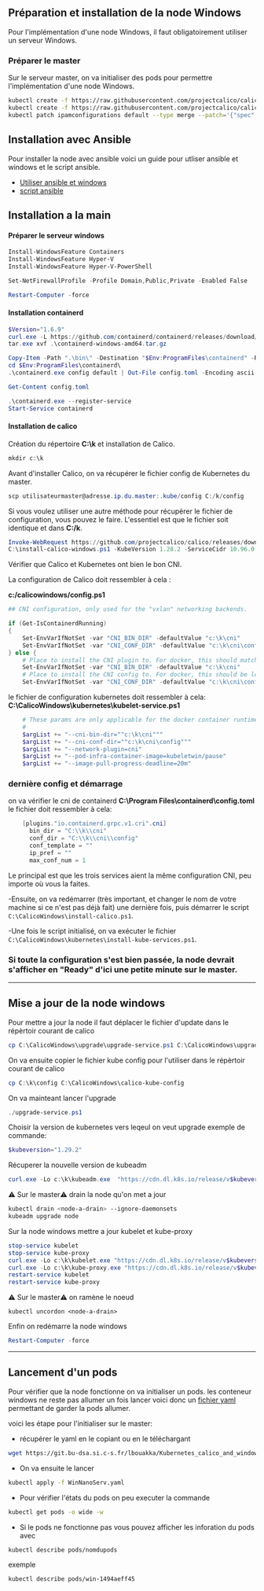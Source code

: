 ## Préparation et installation de la node Windows

Pour l'implémentation d'une node Windows, il faut obligatoirement utiliser un serveur Windows.

### Préparer le master

Sur le serveur master, on va initialiser des pods pour permettre l'implémentation d'une node Windows. 
```bash
kubectl create -f https://raw.githubusercontent.com/projectcalico/calico/v3.24.4/manifests/tigera-operator.yaml
kubectl create -f https://raw.githubusercontent.com/projectcalico/calico/v3.24.4/manifests/custom-resources.yaml
kubectl patch ipamconfigurations default --type merge --patch='{"spec": {"strictAffinity": true}}'kubectl patch installation default --type=merge -p '{"spec": {"calicoNetwork": {"bgp": "Disabled"}}}'
```
## Installation avec Ansible

Pour installer la node avec ansible voici un guide pour utliser ansible et windows et le script ansible. 
- [Utiliser ansible et windows](https://git.bu-dsa.si.c-s.fr/lbouakka/Kubernetes_calico_and_windows_node/src/branch/main/windows-node/UseAnsible.md)
- [script ansible](https://git.bu-dsa.si.c-s.fr/lbouakka/Kubernetes_calico_and_windows_node/src/branch/main/windows-node/autoconfigwindowsnode.yml)




## Installation a la main

#### Préparer le serveur windows
```powershell
Install-WindowsFeature Containers
Install-WindowsFeature Hyper-V
Install-WindowsFeature Hyper-V-PowerShell

Set-NetFirewallProfile -Profile Domain,Public,Private -Enabled False

Restart-Computer -force
```
#### Installation containerd
```Powershell
$Version="1.6.9"
curl.exe -L https://github.com/containerd/containerd/releases/download/v$Version/containerd-$Version-windows-amd64.tar.gz -o containerd-windows-amd64.tar.gz
tar.exe xvf .\containerd-windows-amd64.tar.gz

Copy-Item -Path ".\bin\" -Destination "$Env:ProgramFiles\containerd" -Recurse -Force
cd $Env:ProgramFiles\containerd\
.\containerd.exe config default | Out-File config.toml -Encoding ascii

Get-Content config.toml

.\containerd.exe --register-service
Start-Service containerd
```

#### Installation de calico

Création du répertoire **C:\k** et installation de Calico.
```Powershell
mkdir c:\k
```

Avant d'installer Calico, on va récupérer le fichier config de Kubernetes du master.
```Powershell
scp utilisateurmaster@adresse.ip.du.master:.kube/config C:/k/config
```

Si vous voulez utiliser une autre méthode pour récupérer le fichier de configuration, vous pouvez le faire. L'essentiel est que le fichier soit identique et dans **C:/k**.
```powershell
Invoke-WebRequest https://github.com/projectcalico/calico/releases/download/v3.27.2/install-calico-windows.ps1 -OutFile c:\install-calico-windows.ps1
C:\install-calico-windows.ps1 -KubeVersion 1.28.2 -ServiceCidr 10.96.0.0/12 -DNSServerIPs 10.96.0.10
```

Vérifier que Calico et Kubernetes ont bien le bon CNI.

La configuration de Calico doit ressembler à cela :

**c:/calicowindows/config.ps1**
```powershell
## CNI configuration, only used for the "vxlan" networking backends.

if (Get-IsContainerdRunning)
{
    Set-EnvVarIfNotSet -var "CNI_BIN_DIR" -defaultValue "c:\k\cni"
    Set-EnvVarIfNotSet -var "CNI_CONF_DIR" -defaultValue "c:\k\cni\config"
} else {
    # Place to install the CNI plugin to. For docker, this should match kubelet's --cni-bin-dir.
    Set-EnvVarIfNotSet -var "CNI_BIN_DIR" -defaultValue "c:\k\cni"
    # Place to install the CNI config to. For docker, this should be located in kubelet's --cni-conf-dir.
    Set-EnvVarIfNotSet -var "CNI_CONF_DIR" -defaultValue "c:\k\cni\config"
```

le fichier de configuration kubernetes doit ressembler à cela:
**C:\CalicoWindows\kubernetes\kubelet-service.ps1**
```powershell
    # These params are only applicable for the docker container runtime.
    #
    $argList += "--cni-bin-dir=""c:\k\cni"""
    $argList += "--cni-conf-dir=""c:\k\cni\config"""
    $argList += "--network-plugin=cni"
    $argList += "--pod-infra-container-image=kubeletwin/pause"
    $argList += "--image-pull-progress-deadline=20m"
```

### dernière config et démarrage

on va vérifier le cni de containerd **C:\Program Files\containerd\config.toml**
le fichier doit ressembler à cela:
```powershell
    [plugins."io.containerd.grpc.v1.cri".cni]
      bin_dir = "C:\\k\\cni"
      conf_dir = "C:\\k\\cni\\config"
      conf_template = ""
      ip_pref = ""
      max_conf_num = 1
```

Le principal est que les trois services aient la même configuration CNI, peu importe où vous la faites.

-Ensuite, on va redémarrer (très important, et changer le nom de votre machine si ce n'est pas déjà fait) une dernière fois, puis démarrer le script ```C:\CalicoWindows\install-calico.ps1```.

-Une fois le script initialisé, on va exécuter le fichier ```C:\CalicoWindows\kubernetes\install-kube-services.ps1```.

### **Si toute la configuration s'est bien passée, la node devrait s'afficher en "Ready" d'ici une petite minute sur le master.**

-------------------------------------------------------------------------------------------------------------

## Mise a jour de la node windows

Pour mettre a jour la node il faut déplacer le fichier d'update dans le répèrtoir courant de calico
```powershell
cp C:\CalicoWindows\upgrade\upgrade-service.ps1 C:\CalicoWindows\upgrade-service.ps1
```

On va ensuite copier le fichier kube config pour l'utiliser dans le répèrtoir courant de calico
```powershell
cp C:\k\config C:\CalicoWindows\calico-kube-config
```

On va mainteant lancer l'upgrade
```powershell
./upgrade-service.ps1
```
Choisir la version de kubernetes vers leqeul on veut upgrade
exemple de commande:
```powershell
$kubeversion="1.29.2"
```

Récuperer la nouvelle version de kubeadm
```powershell
curl.exe -Lo c:\k\kubeadm.exe  "https://cdn.dl.k8s.io/release/v$kubeversion/bin/windows/amd64/kubeadm.exe"
```

⚠️ Sur le master⚠️  drain la node qu'on met a jour
```bash
kubectl drain <node-a-drain> --ignore-daemonsets
kubeadm upgrade node
```

Sur la node windows mettre a jour kubelet et kube-proxy
```powershell
stop-service kubelet
stop-service kube-proxy
curl.exe -Lo c:\k\kubelet.exe "https://cdn.dl.k8s.io/release/v$kubeversion/bin/windows/amd64/kubelet.exe"
curl.exe -Lo c:\k\kube-proxy.exe "https://cdn.dl.k8s.io/release/v$kubeversion/bin/windows/amd64/kube-proxy.exe"
restart-service kubelet
restart-service kube-proxy
```

⚠️ Sur le master⚠️  on ramène le noeud
```
kubectl uncordon <node-a-drain>
```

Enfin on redémarre la node windows
```powershell
Restart-Computer -force
```
-------------------------------------------------------------------------------------------------------------

## Lancement d'un pods

Pour vérifier que la node fonctionne on va initialiser un pods.
les conteneur windows ne reste pas allumer un fois lancer voici donc un [fichier yaml](https://git.bu-dsa.si.c-s.fr/lbouakka/Kubernetes_calico_and_windows_node/src/branch/main/windows-node/WinNanoServ.yaml) permettant de garder la pods allumer.

voici les étape pour l'initialiser sur le master:

- récupérer le yaml en le copiant ou en le téléchargant
```bash
wget https://git.bu-dsa.si.c-s.fr/lbouakka/Kubernetes_calico_and_windows_node/src/branch/main/windows-node/WinNanoServ.yaml
```

- On va ensuite le lancer
```bash
kubectl apply -f WinNanoServ.yaml
```

- Pour vérifier l'états du pods on peu executer la commande
```bash
kubectl get pods -o wide -w
```

- Si le pods ne fonctionne pas vous pouvez afficher les inforation du pods avec
```bash
kubectl describe pods/nomdupods
```
exemple
```bash
kubectl describe pods/win-1494aeff45
```


